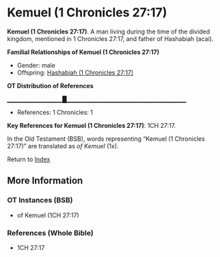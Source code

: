 # Kemuel (1 Chronicles 27:17)
**Kemuel (1 Chronicles 27:17)**. 
A man living during the time of the divided kingdom, mentioned in 1 Chronicles 27:17, and father of Hashabiah (acai). 




**Familial Relationships of Kemuel (1 Chronicles 27:17)**


* Gender: male
* Offspring: [Hashabiah (1 Chronicles 27:17)](Hashabiah.5.md)


**OT Distribution of References**

▁▁▁▁▁▁▁▁▁▁▁▁█▁▁▁▁▁▁▁▁▁▁▁▁▁▁▁▁▁▁▁▁▁▁▁▁▁▁
* References: 1 Chronicles: 1



**Key References for Kemuel (1 Chronicles 27:17)**: 
1CH 27:17. 


In the Old Testament (BSB), words representing “Kemuel (1 Chronicles 27:17)” are translated as 
*of Kemuel* (1x). 




Return to [Index](00-Index.md)

## More Information

### OT Instances (BSB)

* of Kemuel (1CH 27:17)



### References (Whole Bible)

* 1CH 27:17



